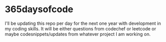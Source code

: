 # 365daysofcode
I'll be updating this repo per day for the next one year with development in my coding skills. It will be either questions from codechef or leetcode or maybe codesnippets/updates from whatever project I am working on.
